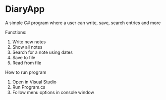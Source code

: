 # DiaryApp
A simple C# program where a user can write, save, search entries and more

Functions:
1. Write new notes
2. Show all notes
3. Search for a note using dates
4. Save to file
5. Read from file

How to run program
1. Open in Visual Studio
2. Run Program.cs
3. Follow menu options in console window